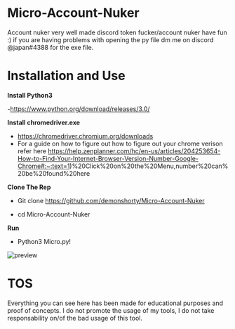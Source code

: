 # Micro-Account-Nuker
Account nuker very well made discord token fucker/account nuker have fun :) if you are having problems with opening the py file dm me on discord @japan#4388 for the exe file.


# Installation and Use 
__Install Python3__

 -https://www.python.org/download/releases/3.0/

__Install chromedriver.exe__

 - https://chromedriver.chromium.org/downloads
 - For a guide on how to figure out how to figure out your chrome verison refer here https://help.zenplanner.com/hc/en-us/articles/204253654-How-to-Find-Your-Internet-Browser-Version-Number-Google-Chrome#:~:text=1)%20Click%20on%20the%20Menu,number%20can%20be%20found%20here

__Clone The Rep__

  - Git clone https://github.com/demonshorty/Micro-Account-Nuker

  - cd Micro-Account-Nuker

__Run__
  - Python3 Micro.py!




![preview](https://user-images.githubusercontent.com/82213937/114192891-ff38a080-991b-11eb-83e0-c323fcb17076.png)

  
# TOS                                                                                                                                                               
Everything you can see here has been made for educational purposes and proof of concepts. I do not promote the usage of my tools, I do not take responsability on/of the bad usage of this tool.
